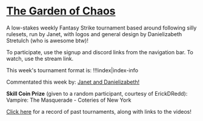 # [The Garden of Chaos](/)
A low-stakes weekly Fantasy Strike tournament based around following silly rulesets, run by Janet, with logos and general design by Danielizabeth Stretulch (who is awesome btw)!

To participate, use the signup and discord links from the navigation bar. To watch, use the stream link.

This week's tournament format is:
!!!index|index-info

Commentated this week by: [Janet and Danielizabeth!](commentators)

**Skill Coin Prize** (given to a random participant, courtesy of ErickDRedd): Vampire: The Masquerade - Coteries of New York

[Click here](tournaments) for a record of past tournaments, along with links to the videos!
